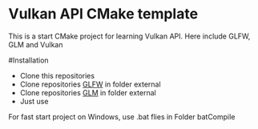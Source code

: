 # Vulkan API CMake template
This is a start CMake project for learning Vulkan API. Here include GLFW, GLM and Vulkan

#Installation

- Clone this repositories
- Clone repositories [GLFW](https://github.com/glfw/glfw.git) in folder external
- Clone repositories [GLM](https://github.com/g-truc/glm.git) in folder external
- Just use


For fast start project on Windows, use .bat flies in Folder batCompile
